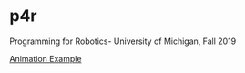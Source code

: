 # p4r
Programming for Robotics- University of Michigan, Fall 2019

[Animation Example](chase_20_0_20.bmp)